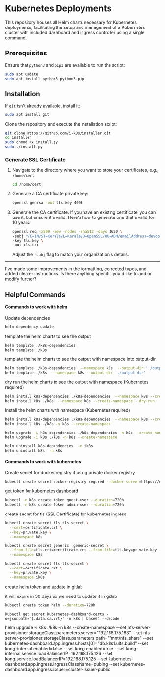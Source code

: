 # Kubernetes Deployments

This repository houses all Helm charts necessary for Kubernetes deployments, facilitating the setup and management of a Kubernetes cluster with included dashboard and ingress controller using a single command.

## Prerequisites

Ensure that `python3` and `pip3` are available to run the script:

```bash
sudo apt update
sudo apt install python3 python3-pip
```

## Installation

If `git` isn't already available, install it:

```bash
sudo apt install git
```

Clone the repository and execute the installation script:

```bash
git clone https://github.com/i-k8s/installer.git
cd installer
sudo chmod +x install.py
sudo ./install.py
```

### Generate SSL Certificate

1. Navigate to the directory where you want to store your certificates, e.g., `/home/cert`.

   ```sh
   cd /home/cert
   ```

2. Generate a CA certificate private key:

   ```sh
   openssl genrsa -out tls.key 4096
   ```

3. Generate the CA certificate. If you have an existing certificate, you can use it, but ensure it's valid. Here's how to generate one that's valid for 10 years:

   ```sh
   openssl req -x509 -new -nodes -sha512 -days 3650 \
   -subj "/C=IN/ST=Kerala/L=Kerala/O=OpenSSL/OU=ADM/emailAddress=devops@openssl.in/CN=*.openssl.in" \
   -key tls.key \
   -out tls.crt
   ```

   Adjust the `-subj` flag to match your organization's details.

---

I've made some improvements in the formatting, corrected typos, and added clearer instructions. Is there anything specific you'd like to add or modify further?

## Helpful Commands

#### Commands to work with helm

Update dependencies

```bash
helm dependency update
```
 template the helm charts to see the output

```bash
helm template ./k8s-dependencies
helm template ./k8s
```
template the helm charts to see the output with namespace into output-dir


```bash
helm template ./k8s-dependencies  --namespace k8s  --output-dir './output-dir'
helm template ./k8s  --namespace k8s --output-dir './output-dir'
```

dry run the helm charts to see the output with namespace (Kubernetes required)

```bash
helm install k8s-dependencies ./k8s-dependencies  --namespace k8s --create-namespace --dry-run
helm install k8s ./k8s  --namespace k8s --create-namespace --dry-run

```

Install the helm charts with namespace (Kubernetes required)

```bash
helm install k8s-dependencies ./k8s-dependencies  --namespace k8s --create-namespace --dry-run
helm install k8s ./k8s -n k8s --create-namespace
```


```bash
helm upgrade -i k8s-dependencies ./k8s-dependencies -n k8s --create-namespace
helm upgrade -i k8s ./k8s -n k8s --create-namespace
```

```bash
helm uninstall k8s-dependencies  -n ik8s
helm uninstall k8s  -n k8s
```

#### Commands to work with kubernetes

Create secret for docker registry if using private docker registry

```bash
kubectl create secret docker-registry regcred --docker-server=https://dr.io/ --docker-username=admin --docker-password=PassWord --docker-email=admin@dr.io -n namespace


```

get token for kubernetes dashboard

```bash
kubectl -n k8s create token guest-user --duration=720h
kubectl -n k8s create token admin-user --duration=720h
```

create secret for tls (SSL Certificate) for kubernetes ingress.

```bash
kubectl create secret tls tls-secret \
  --cert=certificate.crt \
  --key=private.key \
  --namespace k8s
```

```bash
kubectl create secret generic  generic-secret \
  --from-file=tls.crt=certificate.crt --from-file=tls.key=private.key --from-file=ca.crt=ca.crt \
  --namespace k8s
```

```bash
kubectl create secret tls tls-secret \
  --cert=certificate.crt \
  --key=private.key \
  --namespace ik8s
```


create helm token and update in gitlab

it will expire in 30 days so we need to update it in gitlab

```bash
kubectl create token helm --duration=720h
```

```
kubectl get secret kubernetes-dashboard-certs -o=jsonpath='{.data.ca.crt}' -n k8s | base64 --decode

```

helm upgrade -i k8s ./k8s -n k8s --create-namespace --set nfs-server-provisioner.storageClass.parameters.server="192.168.175.183" --set nfs-server-provisioner.storageClass.parameters.path="/mnt/nfs_share" --set kubernetes-dashboard.app.ingress.hosts[0]="db.k8s1.ults.build"  --set kong-internal.enabled=false --set kong.enabled=true --set kong-internal.service.loadBalancerIP=192.168.175.126 --set kong.service.loadBalancerIP=192.168.175.125 --set kubernetes-dashboard.app.ingress.ingressClassName=pubing --set kubernetes-dashboard.app.ingress.issuer=cluster-issuer-public